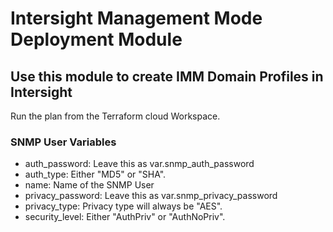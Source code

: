 # Intersight Management Mode Deployment Module

## Use this module to create IMM Domain Profiles in Intersight

Run the plan from the Terraform cloud Workspace.

### SNMP User Variables

* auth_password:    Leave this as var.snmp_auth_password
* auth_type:        Either "MD5" or "SHA".
* name:             Name of the SNMP User
* privacy_password: Leave this as var.snmp_privacy_password
* privacy_type:     Privacy type will always be "AES".
* security_level:   Either "AuthPriv" or "AuthNoPriv".

<!-- BEGINNING OF PRE-COMMIT-TERRAFORM DOCS HOOK -->

<!-- END OF PRE-COMMIT-TERRAFORM DOCS HOOK -->
